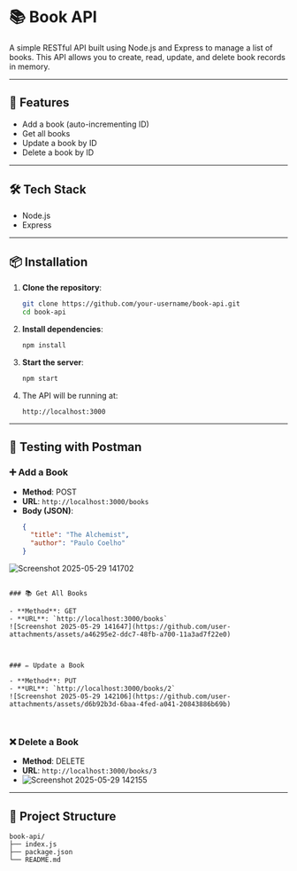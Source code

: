 
# 📚 Book API

A simple RESTful API built using Node.js and Express to manage a list of books. This API allows you to create, read, update, and delete book records in memory.

---

## 🚀 Features

- Add a book (auto-incrementing ID)
- Get all books
- Update a book by ID
- Delete a book by ID

---

## 🛠️ Tech Stack

- Node.js
- Express

---

## 📦 Installation

1. **Clone the repository**:
   ```bash
   git clone https://github.com/your-username/book-api.git
   cd book-api
   ```

2. **Install dependencies**:
   ```bash
   npm install
   ```

3. **Start the server**:
   ```bash
   npm start
   ```

4. The API will be running at:
   ```
   http://localhost:3000
   ```

---

## 🧪 Testing with Postman

### ➕ Add a Book

- **Method**: POST  
- **URL**: `http://localhost:3000/books`  
- **Body (JSON)**:
  ```json
  {
    "title": "The Alchemist",
    "author": "Paulo Coelho"
  }
![Screenshot 2025-05-29 141702](https://github.com/user-attachments/assets/7012cad9-0f15-4792-8847-6d9df5d0440a)

  ```

### 📚 Get All Books

- **Method**: GET  
- **URL**: `http://localhost:3000/books`
![Screenshot 2025-05-29 141647](https://github.com/user-attachments/assets/a46295e2-ddc7-48fb-a700-11a3ad7f22e0)



### ✏️ Update a Book

- **Method**: PUT  
- **URL**: `http://localhost:3000/books/2`  
![Screenshot 2025-05-29 142106](https://github.com/user-attachments/assets/d6b92b3d-6baa-4fed-a041-20843886b69b)



  ```

### ❌ Delete a Book

- **Method**: DELETE  
- **URL**: `http://localhost:3000/books/3`
- ![Screenshot 2025-05-29 142155](https://github.com/user-attachments/assets/6fc1d696-cd6c-4eeb-9c13-9f23b086d8c2)


---

## 📁 Project Structure

```
book-api/
├── index.js
├── package.json
└── README.md
```


